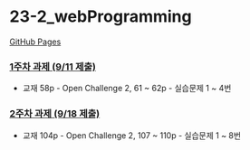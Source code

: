 # 23-2_webProgramming
[GitHub Pages](https://seoftbh.github.io/23-2_webProgramming/)
 
### [1주차 과제 (9/11 제출)](https://github.com/seoftbh/23-2_webProgramming/tree/main/week_01)
* 교재 58p - Open Challenge 2, 61 ~ 62p - 실습문제 1 ~ 4번
### [2주차 과제 (9/18 제출)](https://github.com/seoftbh/23-2_webProgramming/tree/main/week_02)
* 교재 104p - Open Challenge 2, 107 ~ 110p - 실습문제 1 ~ 8번
